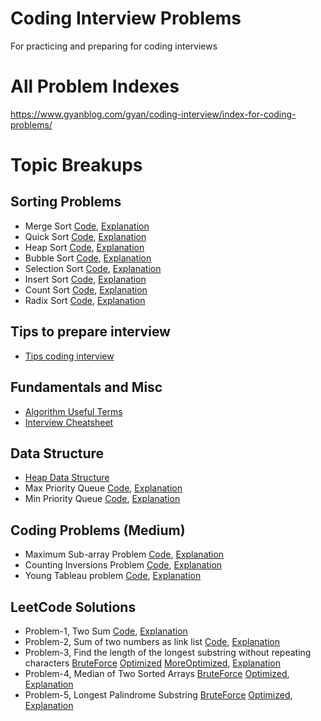 # Coding Interview Problems
For practicing and preparing for coding interviews

# All Problem Indexes
https://www.gyanblog.com/gyan/coding-interview/index-for-coding-problems/

# Topic Breakups

## Sorting Problems
- Merge Sort [Code](/src/main/java/com/gyanblog/sort/MergeSort.java), [Explanation](https://www.gyanblog.com/gyan/coding-interview/merge-sort-algorithm/)
- Quick Sort [Code](/src/main/java/com/gyanblog/sort/QuickSort.java), [Explanation](https://www.gyanblog.com/gyan/coding-interview/quick-sort-algorithm/)
- Heap Sort [Code](/src/main/java/com/gyanblog/sort/HeapSort.java), [Explanation](https://www.gyanblog.com/gyan/coding-interview/heap-sort-algorithm/)
- Bubble Sort [Code](/src/main/java/com/gyanblog/sort/BubbleSort.java), [Explanation](https://www.gyanblog.com/gyan/coding-interview/bubble-sort-algorithm/)
- Selection Sort [Code](/src/main/java/com/gyanblog/sort/SelectionSort.java), [Explanation](https://www.gyanblog.com/gyan/coding-interview/selection-sort-algorithm/)
- Insert Sort [Code](/src/main/java/com/gyanblog/sort/InsertSort.java), [Explanation](https://www.gyanblog.com/gyan/coding-interview/insertion-sort-algorithm/)
- Count Sort [Code](/src/main/java/com/gyanblog/sort/CountSort.java), [Explanation](https://www.gyanblog.com/gyan/coding-interview/counting-sort-algorithm-in-java/)
- Radix Sort [Code](/src/main/java/com/gyanblog/sort/RadixSort.java), [Explanation](https://www.gyanblog.com/gyan/coding-interview/radix-sort-algorithm-java/)

## Tips to prepare interview
- [Tips coding interview](https://www.gyanblog.com/gyan/coding-interview/tips-for-coding-interview/)

## Fundamentals and Misc
- [Algorithm Useful Terms](https://www.gyanblog.com/gyan/coding-interview/coding-interview-algorithms-useful-terms-cheatsheet/)
- [Interview Cheatsheet](https://www.gyanblog.com/gyan/coding-interview/coding-interview-cheatsheet/)

## Data Structure
- [Heap Data Structure](https://www.gyanblog.com/gyan/coding-interview/what-is-heap-data-structure/)
- Max Priority Queue [Code](/src/main/java/com/gyanblog/ds/MaxPriorityQueue.java), [Explanation](https://www.gyanblog.com/gyan/coding-interview/max-priority-queue-with-heap/)
- Min Priority Queue [Code](/src/main/java/com/gyanblog/ds/MinPriorityQueue.java), [Explanation](https://www.gyanblog.com/gyan/coding-interview/min-priority-queue-with-heap/)

## Coding Problems (Medium)
- Maximum Sub-array Problem [Code](/src/main/java/com/gyanblog/sort/MaxSubarray.java), [Explanation](https://www.gyanblog.com/gyan/coding-interview/maximum-subarray-problem/)
- Counting Inversions Problem [Code](/src/main/java/com/gyanblog/sort/Inversions.java), [Explanation](https://www.gyanblog.com/gyan/coding-interview/counting-inversions-problem/)
- Young Tableau problem [Code](/src/main/java/com/gyanblog/ds/YoungTableau.java), [Explanation](https://www.gyanblog.com/gyan/coding-interview/young-tableau-implementation/)

## LeetCode Solutions
- Problem-1, Two Sum [Code](/src/main/java/com/gyanblog/leetcode/Q1_TwoSum.java), [Explanation](https://www.gyanblog.com/gyan/coding-interview/leetcode-solutions-two-sum/)
- Problem-2, Sum of two numbers as link list [Code](/src/main/java/com/gyanblog/leetcode/Q2_AddTwoNumbersLinkList.java), [Explanation](https://www.gyanblog.com/gyan/coding-interview/leetcode-solutions-add-two-numbers-link-list/)
- Problem-3, Find the length of the longest substring without repeating characters [BruteForce](/src/main/java/com/gyanblog/leetcode/Q3_LongestSubstring_SimpleSolution.java) [Optimized](/src/main/java/com/gyanblog/leetcode/Q3_LongestSubstring_OptimizedSolution.java) [MoreOptimized](/src/main/java/com/gyanblog/leetcode/Q3_LongestSubstring_MoreOptimizedSolution.java), [Explanation](https://www.gyanblog.com/gyan/coding-interview/leetcode-solution-longest-substring-without-repeating/)
- Problem-4, Median of Two Sorted Arrays [BruteForce](/src/main/java/com/gyanblog/leetcode/Q4_MedianSortedArrays_SimpleSolution.java) [Optimized](/src/main/java/com/gyanblog/leetcode/Q4_MedianSortedArrays_OptimizedSolution.java), [Explanation](https://www.gyanblog.com/gyan/coding-interview/leetcode-find-median-two-sorted-arrays/)
- Problem-5, Longest Palindrome Substring [BruteForce](/src/main/java/com/gyanblog/leetcode/Q5_LongestPalindromeSubstring_Simple.java) [Optimized](/src/main/java/com/gyanblog/leetcode/Q5_LongestPalindromeSubstring_Optimized.java), [Explanation](https://www.gyanblog.com/gyan/coding-interview/leetcode-find-median-two-sorted-arrays/)
